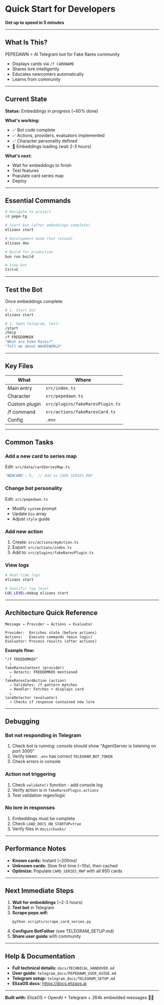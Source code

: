 # Quick Start for Developers

**Get up to speed in 5 minutes**

---

## What Is This?

PEPEDAWN = AI Telegram bot for Fake Rares community
- Displays cards via `/f CARDNAME`
- Shares lore intelligently
- Educates newcomers automatically
- Learns from community

---

## Current State

**Status:** Embeddings in progress (~60% done)

**What's working:**
- ✅ Bot code complete
- ✅ Actions, providers, evaluators implemented
- ✅ Character personality defined
- 🔄 Embeddings loading (wait 2-3 hours)

**What's next:**
- Wait for embeddings to finish
- Test features
- Populate card series map
- Deploy

---

## Essential Commands

```bash
# Navigate to project
cd pepe-tg

# Start bot (after embeddings complete)
elizaos start

# Development mode (hot reload)
elizaos dev

# Build for production
bun run build

# Stop bot
Ctrl+C
```

---

## Test the Bot

Once embeddings complete:

```bash
# 1. Start bot
elizaos start

# 2. Open Telegram, test:
/start
/help
/f FREEDOMKEK
"What are Fake Rares?"
"Tell me about WAGMIWORLD"
```

---

## Key Files

| What | Where |
|------|-------|
| Main entry | `src/index.ts` |
| Character | `src/pepedawn.ts` |
| Custom plugin | `src/plugins/fakeRaresPlugin.ts` |
| /f command | `src/actions/fakeRaresCard.ts` |
| Config | `.env` |

---

## Common Tasks

### Add a new card to series map
Edit: `src/data/cardSeriesMap.ts`
```typescript
'NEWCARD': 5,  // Add to CARD_SERIES_MAP
```

### Change bot personality
Edit: `src/pepedawn.ts`
- Modify `system` prompt
- Update `bio` array
- Adjust `style` guide

### Add new action
1. Create: `src/actions/myAction.ts`
2. Export: `src/actions/index.ts`
3. Add to: `src/plugins/fakeRaresPlugin.ts`

### View logs
```bash
# Real-time logs
elizaos start

# Specific log level
LOG_LEVEL=debug elizaos start
```

---

## Architecture Quick Reference

```
Message → Provider → Actions → Evaluator

Provider:  Enriches state (before actions)
Actions:   Execute commands (main logic)
Evaluator: Process results (after actions)
```

**Example flow:**
```
"/f FREEDOMKEK"
  ↓
fakeRaresContext (provider)
  → Detects: FREEDOMKEK mentioned
  ↓
fakeRaresCardAction (action)
  → Validates: /f pattern matches
  → Handler: Fetches + displays card
  ↓
loreDetector (evaluator)
  → Checks if response contained new lore
```

---

## Debugging

### Bot not responding in Telegram
1. Check bot is running: console should show "AgentServer is listening on port 3000"
2. Verify token: `.env` has correct `TELEGRAM_BOT_TOKEN`
3. Check errors in console

### Action not triggering
1. Check `validate()` function - add console.log
2. Verify action is in `fakeRaresPlugin.actions`
3. Test validation regex/logic

### No lore in responses
1. Embeddings must be complete
2. Check `LOAD_DOCS_ON_STARTUP=true`
3. Verify files in `docs/chunks/`

---

## Performance Notes

- **Known cards:** Instant (~200ms)
- **Unknown cards:** Slow first time (~10s), then cached
- **Optimize:** Populate `CARD_SERIES_MAP` with all 950 cards

---

## Next Immediate Steps

1. **Wait for embeddings** (~2-3 hours)
2. **Test bot** in Telegram
3. **Scrape pepe.wtf:**
   ```bash
   python scripts/scrape_card_series.py
   ```
4. **Configure BotFather** (see TELEGRAM_SETUP.md)
5. **Share user guide** with community

---

## Help & Documentation

- **Full technical details:** `docs/TECHNICAL_HANDOVER.md`
- **User guide:** `telegram_docs/PEPEDAWN_USER_GUIDE.md`
- **Telegram setup:** `telegram_docs/TELEGRAM_SETUP.md`
- **ElizaOS docs:** https://docs.elizaos.ai

---

**Built with:** ElizaOS + OpenAI + Telegram + 264k embedded messages 🐸✨

